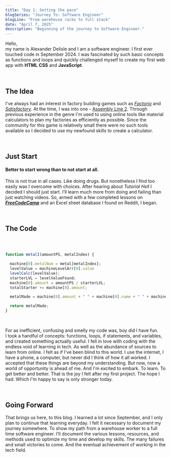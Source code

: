 ```yaml
---
title: "Day 1: Setting the pace"
blogSeries: "Journey To: Software Engineer"
blogLine: "From warehouse racks to full stack"
date: "April 7, 2025"
description: "Beginning of the journey to Software Engineer."
---
```


Hello,  
my name is Alexander Delisle and I am a software engineer. I first ever touched code in September 2024. I was fascinated by such basic concepts as functions and loops and quickly challenged myself to create my first web app with **HTML** **CSS** and **JavaScript**.  

<br>

## The Idea

I've always had an interest in factory building games such as _[Factorio]()_ and _[Satisfactory]()_. At the time, I was into one - [Assembly Line 2](). Through previous experience in the genre I'm used to using online tools like material calculators to plan my factories as efficiently as possible. Since the community for this game is relatively small there were no such tools available so I decided to use my newfound skills to create a calculator.

<br>

## Just Start

#### Better to start wrong than to not start at all.

This is not true in all cases. Like doing drugs. But nonetheless I find too easily was I overcome with choices. After hearing about _Tutorial Hell_ I decided I should just start. I’ll learn much more from doing and failing than just watching videos. So, armed with a few completed lessons on **_[FreeCodeCamp](https://www.freecodecamp.org)_** and an Excel sheet database I found on Reddit, I began.

<br>

## The Code

<br>

```javascript

function metalI(amountPS, metalIndex) {

  machine[0].metalNum = metal[metalIndex];
  levelValue = machineLevelArr[0].value
  levelCalc(levelValue);
  starterLVL = levelValueFound;
  machine[0].amount = amountPS / starterLVL;
  totalStarter += machine[0].amount;

  metalMade = machine[0].amount + " " + machine[0].name + " " + machine[0].metalNum;

  return metalMade;
}
```

<br>

For as inefficient, confusing and smelly my code was, boy did I have fun.  
I took a handful of concepts: functions, loops, if statements, and variables, and created something actually useful. I fell in love with coding with the endless void of learning in tech. As well as the abundance of sources to learn from online. I felt as if I've been blind to this world. I use the internet, I have a phone, a computer, but never did I think of how it all worked. I accepted that these things are beyond my understanding. But now, now a world of opportunity is ahead of me. And I'm excited to embark. To learn. To get better and better. That is the joy I felt after my first project. The hope I had. Which I'm happy to say is only stronger today.

<br>

## Going Forward

That brings us here, to this blog. I learned a lot since September, and I only plan to continue that learning everyday. I felt it necessary to document my journey somewhere. To show my path from a warehouse worker to a full time software engineer. I’ll document the various lessons, resources, and methods used to optimize my time and develop my skills. The many failures and small victories to come. And the eventual achievement of working in the tech field.